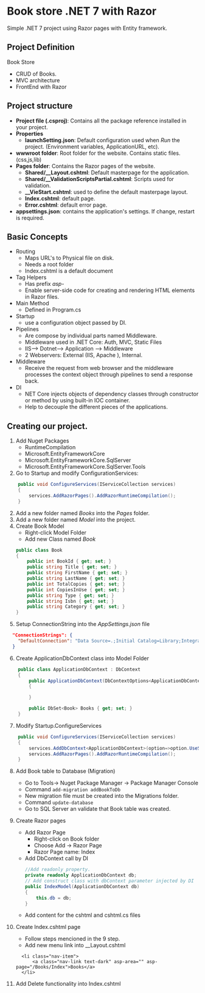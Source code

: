 # Book store .NET 7 with Razor
Simple .NET 7 project using Razor pages with Entity framework.

## Project Definition
Book Store
- CRUD of Books.
- MVC architecture
- FrontEnd with Razor

## Project structure
- **Project file (.csproj)**: Contains all the package reference installed in your project.
- **Properties**
  - **launchSetting.json**: Default configuration used when *Run* the project. (Environment variables, ApplicationURL, etc).
- **wwwroot folder**: Root folder for the website. Contains static files. (css,js,lib)
- **Pages folder**: Contains the Razor pages of the website.
  - **Shared/__Layout.cshtml**: Default masterpage for the application.
  - **Shared/__ValidationScriptsPartial.cshtml**: Scripts used for validation.
  - **__VieStart.cshtml**: used to define the default masterpage layout.
  - **Index.cshtml**: default page.
  - **Error.cshtml**: default error page.
- **appsettings.json**: contains the application's settings. If change, restart is required.

## Basic Concepts
- Routing
  - Maps URL's to Physical file on disk. 
  - Needs a root folder
  - Index.cshtml is a default document
- Tag Helpers
  - Has prefix *asp-*
  - Enable server-side code for creating and rendering HTML elements in Razor files.
- Main Method
  - Defined in Program.cs
- Startup
  - use a configuration object passed by DI.
- Pipelines
  - Are compose by individual parts named Middleware.
  - Middleware used in .NET Core: Auth, MVC, Static Files
  - IIS--> Dotnet--> Application --> Middleware
  - 2 Webservers: External (IIS, Apache ), Internal.
- Middleware
  - Receive the request from web browser and the middleware processes the context object through pipelines to send a response back.
- DI
  - NET Core injects objects of dependency classes through constructor or method by using built-in IOC container.
  - Help to decouple the different pieces of the applications.

## Creating our project.
1. Add Nuget Packages
    - RuntimeCompilation
    - Microsoft.EntityFrameworkCore
    - Microsoft.EntityFrameworkCore.SqlServer
    - Microsoft.EntityFrameworkCore.SqlServer.Tools
2. Go to Startup and modify ConfigurationServices:

```C#
    public void ConfigureServices(IServiceCollection services)
    {
        services.AddRazorPages().AddRazorRuntimeCompilation();
    }
```

2. Add a new folder named *Books* into the *Pages* folder.
3. Add a new folder named *Model* into the project.
4. Create Book Model
    - Right-click Model Folder
    - Add new Class named *Book*
    ```C#
    public class Book
    {
        public int BookId { get; set; }
		public string Title { get; set; }
		public string FirstName { get; set; }
		public string LastName { get; set; }
		public int TotalCopies { get; set; }
		public int CopiesInUse { get; set; }
		public string Type { get; set; }
		public string Isbn { get; set; }
		public string Category { get; set; }
    }
    ```
5. Setup ConnectionString into the *AppSettings.json* file
```json
  "ConnectionStrings": {
    "DefaultConnection": "Data Source=.;Initial Catalog=Library;Integrated Security=True;TrustServerCertificate=True;"
  }
```
6. Create ApplicationDbContext class into Model Folder
```C#
    public class ApplicationDbContext : DbContext
    {
        public ApplicationDbContext(DbContextOptions<ApplicationDbContext> options):base(options)
        {

        }

        public DbSet<Book> Books { get; set; }
    }
```
7. Modify Startup.ConfigureServices
```C#
    public void ConfigureServices(IServiceCollection services)
    {
        services.AddDbContext<ApplicationDbContext>(option=>option.UseSqlServer(Configuration.GetConnectionString("DefaultConnection")));
        services.AddRazorPages().AddRazorRuntimeCompilation();
    }
```

8. Add Book table to Database (Migration)
    - Go to Tools-> Nuget Package Manager -> Package Manager Console
    - Command ```add-migration addBookToDb```
    - New migration file must be created into the Migrations folder.
    - Command ```update-database```
    - Go to SQL Server an validate that Book table was created.
    
9. Create Razor pages 
    - Add Razor Page
      - Right-click on Book folder
      - Choose Add -> Razor Page
      - Razor Page name: Index
    - Add DbContext call by DI
      ```C#
      //Add readonly property.
      private readonly ApplicationDbContext db;
      // Add construct class with dbContext parameter injected by DI
      public IndexModel(ApplicationDbContext db)
      {
          this.db = db;
      }
      ```
    - Add content for the cshtml and cshtml.cs files
   
10. Create Index.cshtml page
    - Follow steps mencioned in the 9 step.
    - Add new menu link into __Layout.cshtml
    ```Razor
      <li class="nav-item">
          <a class="nav-link text-dark" asp-area="" asp-page="/Books/Index">Books</a>
      </li>
    ```

11. Add Delete functionality into Index.cshtml
    
      
    
